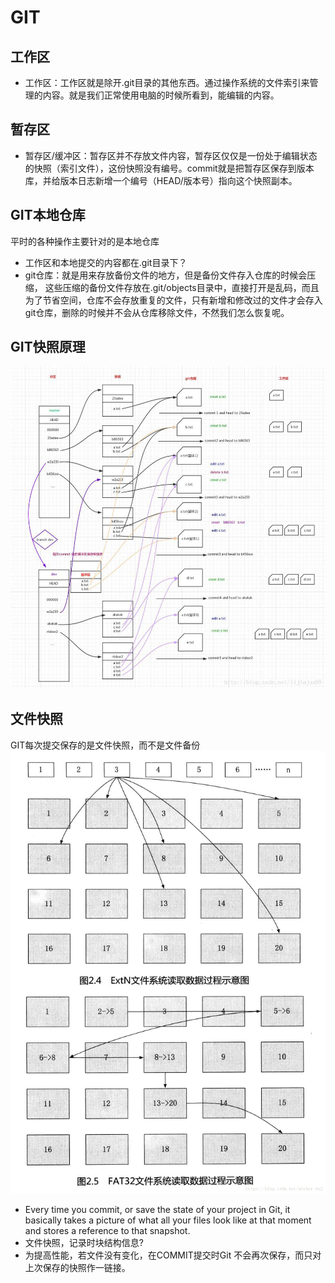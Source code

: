 # GIT

## 工作区
- 工作区：工作区就是除开.git目录的其他东西。通过操作系统的文件索引来管理的内容。就是我们正常使用电脑的时候所看到，能编辑的内容。

## 暂存区
- 暂存区/缓冲区：暂存区并不存放文件内容，暂存区仅仅是一份处于编辑状态的快照（索引文件），这份快照没有编号。commit就是把暂存区保存到版本库，并给版本日志新增一个编号（HEAD/版本号）指向这个快照副本。

## GIT本地仓库
平时的各种操作主要针对的是本地仓库
- 工作区和本地提交的内容都在.git目录下？
- git仓库：就是用来存放备份文件的地方，但是备份文件存入仓库的时候会压缩， 这些压缩的备份文件存放在.git/objects目录中，直接打开是乱码，而且为了节省空间，仓库不会存放重复的文件，只有新增和修改过的文件才会存入 git仓库，删除的时候并不会从仓库移除文件，不然我们怎么恢复呢。

## GIT快照原理
![structure](https://github.com/liuyongping99/git-test/blob/master/images/git-structure.jpg?raw=true)

## 文件快照
GIT每次提交保存的是文件快照，而不是文件备份
![file-snapshot](https://github.com/liuyongping99/git-test/blob/master/images/fileblock-snap.png?raw=true)

- Every time you commit, or save the state of your project in Git, it basically takes a picture of what all your files look like at that moment and stores a reference to that snapshot.
- 文件快照，记录时块结构信息?
- 为提高性能，若文件没有变化，在COMMIT提交时Git 不会再次保存，而只对上次保存的快照作一链接。







